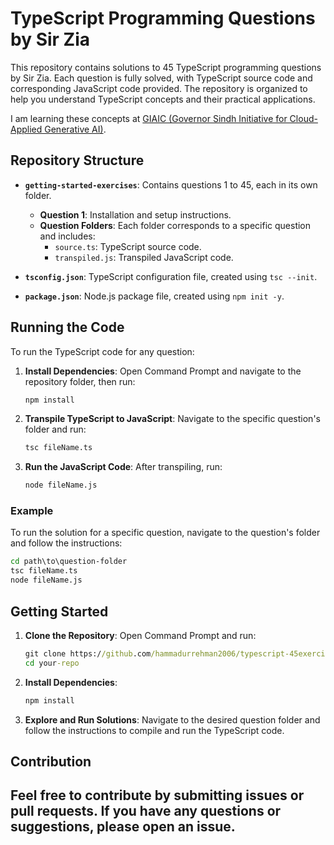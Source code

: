 # TypeScript Programming Questions by Sir Zia

This repository contains solutions to 45 TypeScript programming questions by Sir Zia. Each question is fully solved, with TypeScript source code and corresponding JavaScript code provided. The repository is organized to help you understand TypeScript concepts and their practical applications.

I am learning these concepts at [GIAIC (Governor Sindh Initiative for Cloud-Applied Generative AI)](https://giaic.edu.pk).

## Repository Structure

- **`getting-started-exercises`**: Contains questions 1 to 45, each in its own folder.
  - **Question 1**: Installation and setup instructions.
  - **Question Folders**: Each folder corresponds to a specific question and includes:
    - `source.ts`: TypeScript source code.
    - `transpiled.js`: Transpiled JavaScript code.

- **`tsconfig.json`**: TypeScript configuration file, created using `tsc --init`.
- **`package.json`**: Node.js package file, created using `npm init -y`.

## Running the Code

To run the TypeScript code for any question:

1. **Install Dependencies**:
   Open Command Prompt and navigate to the repository folder, then run:
   ```cmd
   npm install
   ```

2. **Transpile TypeScript to JavaScript**:
   Navigate to the specific question's folder and run:
   ```cmd
   tsc fileName.ts
   ```

3. **Run the JavaScript Code**:
   After transpiling, run:
   ```cmd
   node fileName.js
   ```

### Example

To run the solution for a specific question, navigate to the question's folder and follow the instructions:

```cmd
cd path\to\question-folder
tsc fileName.ts
node fileName.js
```

## Getting Started

1. **Clone the Repository**:
   Open Command Prompt and run:
   ```cmd
   git clone https://github.com/hammadurrehman2006/typescript-45exercises-giaic
   cd your-repo
   ```

2. **Install Dependencies**:
   ```cmd
   npm install
   ```

3. **Explore and Run Solutions**:
   Navigate to the desired question folder and follow the instructions to compile and run the TypeScript code.

## Contribution

Feel free to contribute by submitting issues or pull requests. If you have any questions or suggestions, please open an issue.
---

